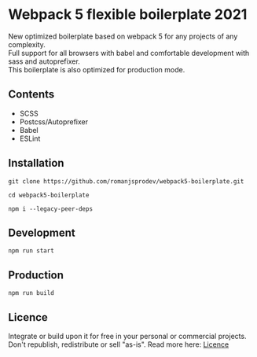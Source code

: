 # Webpack 5 flexible boilerplate 2021
New optimized boilerplate based on webpack 5 for any projects of any complexity.  
Full support for all browsers with babel and comfortable development with sass and autoprefixer.  
This boilerplate is also optimized for production mode.
## Contents
- SCSS
- Postcss/Autoprefixer
- Babel
- ESLint
## Installation
```ssh
git clone https://github.com/romanjsprodev/webpack5-boilerplate.git

cd webpack5-boilerplate

npm i --legacy-peer-deps
```
## Development
```ssh
npm run start
```
## Production
```ssh
npm run build
```
## Licence
Integrate or build upon it for free in your personal or commercial projects. Don't republish, redistribute or sell "as-is".
Read more here: [Licence](https://github.com/romanjsprodev/webpack5-boilerplate/blob/main/LICENSE)
